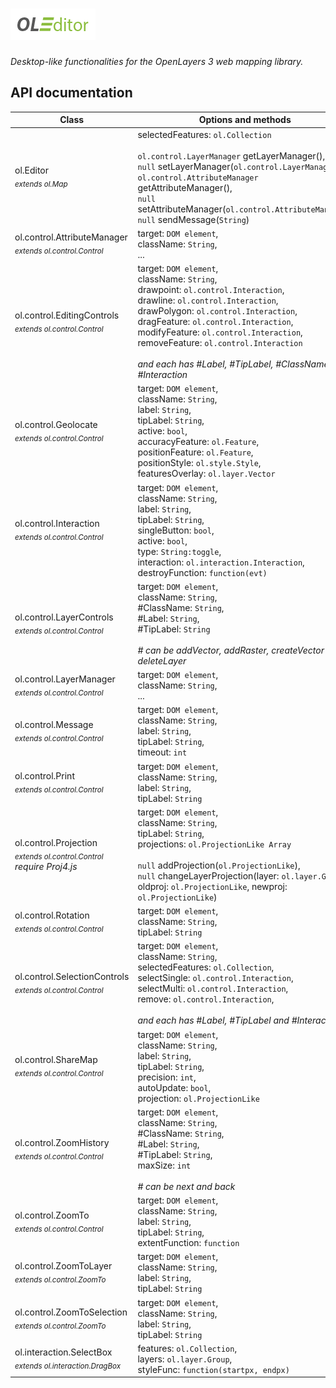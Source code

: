 # [![OL3ditor](res/logo.png "OL3ditor")](http://github.com/programmerg/ol3ditor)
_Desktop-like functionalities for the OpenLayers 3 web mapping library._

## API documentation

Class | Options and methods
----- | --------------------
ol.Editor<br><sub>_extends ol.Map_</sub> | selectedFeatures: `ol.Collection`<br><br> `ol.control.LayerManager` getLayerManager(),<br> `null` setLayerManager(`ol.control.LayerManager`),<br> `ol.control.AttributeManager` getAttributeManager(),<br> `null` setAttributeManager(`ol.control.AttributeManager`),<br> `null` sendMessage(`String`) 
ol.control.AttributeManager<br><sub>_extends ol.control.Control_</sub> | target: `DOM element`,<br> className: `String`,<br> ... 
ol.control.EditingControls<br><sub>_extends ol.control.Control_</sub> | target: `DOM element`,<br> className: `String`,<br> drawpoint: `ol.control.Interaction`,<br> drawline: `ol.control.Interaction`,<br> drawPolygon: `ol.control.Interaction`,<br> dragFeature: `ol.control.Interaction`,<br> modifyFeature: `ol.control.Interaction`,<br> removeFeature: `ol.control.Interaction`<br><br>_and each has #Label, #TipLabel, #ClassName and #Interaction_
ol.control.Geolocate<br><sub>_extends ol.control.Control_</sub> | target: `DOM element`,<br> className: `String`,<br> label: `String`,<br> tipLabel: `String`,<br> active: `bool`,<br> accuracyFeature: `ol.Feature`,<br> positionFeature: `ol.Feature`,<br> positionStyle: `ol.style.Style`,<br> featuresOverlay: `ol.layer.Vector`
ol.control.Interaction<br><sub>_extends ol.control.Control_</sub> | target: `DOM element`,<br> className: `String`,<br> label: `String`,<br> tipLabel: `String`,<br> singleButton: `bool`,<br> active: `bool`,<br> type: `String:toggle`,<br> interaction: `ol.interaction.Interaction`,<br> destroyFunction: `function(evt)`
ol.control.LayerControls<br><sub>_extends ol.control.Control_</sub> | target: `DOM element`,<br> className: `String`,<br> #ClassName: `String`,<br> #Label: `String`,<br> #TipLabel: `String`<br><br>_# can be addVector, addRaster, createVector and deleteLayer_
ol.control.LayerManager<br><sub>_extends ol.control.Control_</sub> | target: `DOM element`,<br> className: `String`,<br> ... 
ol.control.Message<br><sub>_extends ol.control.Control_</sub> | target: `DOM element`,<br> className: `String`,<br> label: `String`,<br> tipLabel: `String`,<br> timeout: `int`
ol.control.Print<br><sub>_extends ol.control.Control_ </sub>| target: `DOM element`,<br> className: `String`,<br> label: `String`,<br> tipLabel: `String`
ol.control.Projection<br><sub>_extends ol.control.Control_</sub><br>_require Proj4.js_ | target: `DOM element`,<br> className: `String`,<br> tipLabel: `String`,<br> projections: `ol.ProjectionLike Array`<br><br> `null` addProjection(`ol.ProjectionLike`),<br> `null` changeLayerProjection(layer: `ol.layer.Group`, oldproj: `ol.ProjectionLike`, newproj: `ol.ProjectionLike`)
ol.control.Rotation<br><sub>_extends ol.control.Control_</sub> | target: `DOM element`,<br> className: `String`,<br> tipLabel: `String`
ol.control.SelectionControls<br><sub>_extends ol.control.Control_</sub> | target: `DOM element`,<br> className: `String`,<br> selectedFeatures: `ol.Collection`,<br> selectSingle: `ol.control.Interaction`,<br> selectMulti: `ol.control.Interaction`,<br> remove: `ol.control.Interaction`,<br><br> _and each has #Label, #TipLabel and #Interaction_
ol.control.ShareMap<br><sub>_extends ol.control.Control_</sub> | target: `DOM element`,<br> className: `String`,<br> label: `String`,<br> tipLabel: `String`,<br> precision: `int`,<br> autoUpdate: `bool`,<br> projection: `ol.ProjectionLike` | `{center, zoom, rotation}` getState(),<br> `null` setState(`{center, zoom, rotation}`) 
ol.control.ZoomHistory<br><sub>_extends ol.control.Control_</sub> | target: `DOM element`,<br> className: `String`,<br> #ClassName: `String`,<br> #Label: `String`,<br> #TipLabel: `String`,<br> maxSize: `int` <br><br>_# can be next and back_
ol.control.ZoomTo<br><sub>_extends ol.control.Control_</sub> | target: `DOM element`,<br> className: `String`,<br> label: `String`,<br> tipLabel: `String`,<br> extentFunction: `function`
ol.control.ZoomToLayer<br><sub>_extends ol.control.ZoomTo_</sub> | target: `DOM element`,<br> className: `String`,<br> label: `String`,<br> tipLabel: `String`
ol.control.ZoomToSelection<br><sub>_extends ol.control.ZoomTo_</sub> | target: `DOM element`,<br> className: `String`,<br> label: `String`,<br> tipLabel: `String`
ol.interaction.SelectBox<br><sub>_extends ol.interaction.DragBox_</sub> | features:  `ol.Collection`,<br> layers:  `ol.layer.Group`,<br> styleFunc: `function(startpx, endpx)`
